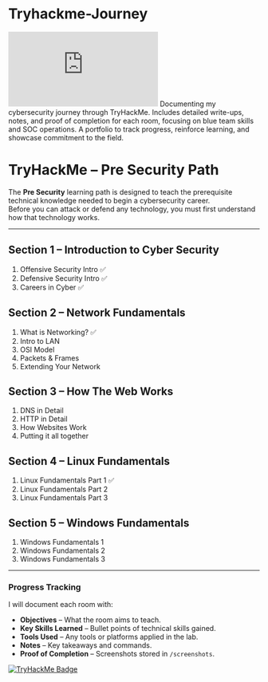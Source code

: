 # Tryhackme-Journey
<iframe src="https://tryhackme.com/api/v2/badges/public-profile?userPublicId=4966805" style='border:none;'></iframe>
Documenting my cybersecurity journey through TryHackMe. Includes detailed write-ups, notes, and proof of completion for each room, focusing on blue team skills and SOC operations. A portfolio to track progress, reinforce learning, and showcase commitment to the field.

# TryHackMe – Pre Security Path

The **Pre Security** learning path is designed to teach the prerequisite technical knowledge needed to begin a cybersecurity career.  
Before you can attack or defend any technology, you must first understand how that technology works.

---

## **Section 1 – Introduction to Cyber Security**
1. Offensive Security Intro ✅
2. Defensive Security Intro ✅
3. Careers in Cyber ✅

## **Section 2 – Network Fundamentals**
1. What is Networking? ✅
2. Intro to LAN
3. OSI Model
4. Packets & Frames
5. Extending Your Network

## **Section 3 – How The Web Works**
1. DNS in Detail
2. HTTP in Detail
3. How Websites Work
4. Putting it all together

## **Section 4 – Linux Fundamentals**
1. Linux Fundamentals Part 1 ✅
2. Linux Fundamentals Part 2
3. Linux Fundamentals Part 3

## **Section 5 – Windows Fundamentals**
1. Windows Fundamentals 1
2. Windows Fundamentals 2
3. Windows Fundamentals 3

---

### Progress Tracking
I will document each room with:
- **Objectives** – What the room aims to teach.
- **Key Skills Learned** – Bullet points of technical skills gained.
- **Tools Used** – Any tools or platforms applied in the lab.
- **Notes** – Key takeaways and commands.
- **Proof of Completion** – Screenshots stored in `/screenshots`.

[![TryHackMe Badge](https://tryhackme-badges.s3.amazonaws.com/ReynaldJay.png)](https://tryhackme.com/p/ReynaldJay)
